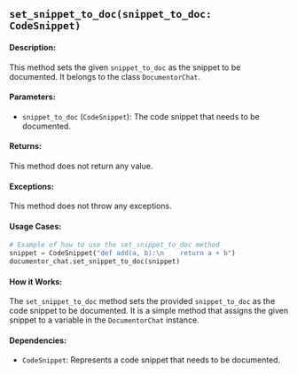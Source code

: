 ## `set_snippet_to_doc(snippet_to_doc: CodeSnippet)`

#### Description:
This method sets the given `snippet_to_doc` as the snippet to be documented. It belongs to the class `DocumentorChat`.

#### Parameters:
- `snippet_to_doc` (`CodeSnippet`): The code snippet that needs to be documented.

#### Returns:
This method does not return any value.

#### Exceptions:
This method does not throw any exceptions.

#### Usage Cases:

```python
# Example of how to use the set_snippet_to_doc method
snippet = CodeSnippet("def add(a, b):\n    return a + b")
documentor_chat.set_snippet_to_doc(snippet)
```

#### How it Works:

The `set_snippet_to_doc` method sets the provided `snippet_to_doc` as the code snippet to be documented. It is a simple method that assigns the given snippet to a variable in the `DocumentorChat` instance.

#### Dependencies:
- `CodeSnippet`: Represents a code snippet that needs to be documented.